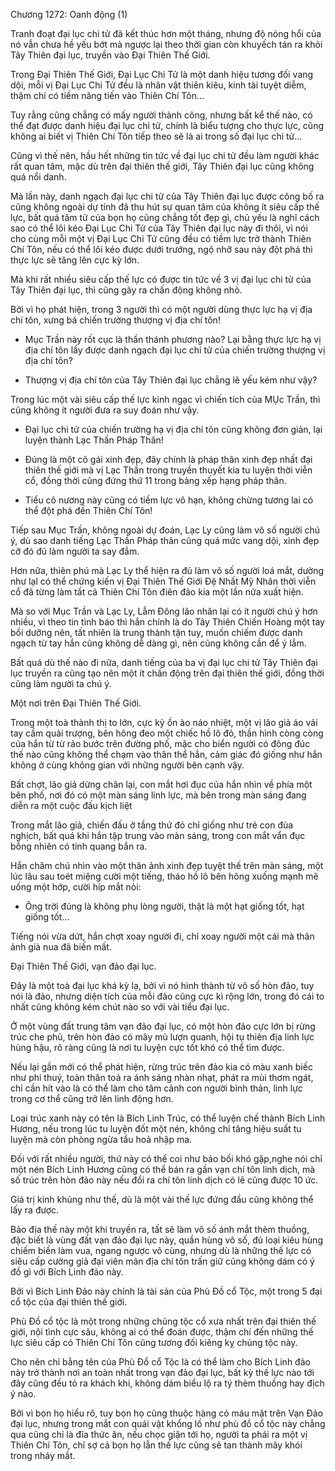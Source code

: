 




Chương 1272: Oanh động (1)


Tranh đoạt đại lục chi tử đã kết thúc hơn một tháng, nhưng độ nóng hổi của nó vẫn chưa hề yếu bớt mà ngược lại theo thời gian còn khuyếch tán ra khỏi Tây Thiên đại lục, truyền vào Đại Thiên Thế Giới.

Trong Đại Thiên Thế Giới, Đại Lục Chi Tử là một danh hiệu tương đối vang dội, mỗi vị Đại Lục Chi Tử đều là nhân vật thiên kiêu, kinh tài tuyệt diễm, thậm chí có tiềm năng tiến vào Thiên Chí Tôn...

Tuy rằng cũng chẳng có mấy người thành công, nhưng bất kể thế nào, có thể đạt được danh hiệu đại lục chi tử, chính là biểu tượng cho thực lực, cũng không ai biết vị Thiên Chí Tôn tiếp theo sẽ là ai trong số đại lục chi tử...

Cũng vì thế nên, hầu hết những tin tức về đại lục chi tử đều làm người khác rất quan tâm, mặc dù trên đại thiên thế giới, Tây Thiên đại lục cũng không quá nổi danh.

Mà lần này, danh ngạch đại lục chi tử của Tây Thiên đại lục được công bố ra cũng không ngoài dự tính đã thu hút sự quan tâm của không ít siêu cấp thế lực, bất quá tâm tử của bọn họ cũng chẳng tốt đẹp gì, chủ yếu là nghĩ cách sao có thể lôi kéo Đại Lục Chi Tử của Tây Thiên đại lục này đi thôi, vì nói cho cùng mỗi một vị Đại Lục Chi Tử cũng đều có tiềm lực trở thành Thiên Chí Tôn, nếu có thể lôi kéo được dưới trướng, ngộ nhỡ sau này đột phá thì thực lực sẽ tăng lên cực kỳ lớn.

Mà khi rất nhiều siêu cấp thế lực có được tin tức về 3 vị đại lục chi tử của Tây Thiên đại lục, thì cũng gây ra chấn động không nhỏ.

Bởi vì họ phát hiện, trong 3 người thì có một người dùng thực lực hạ vị địa chí tôn, xưng bá chiến trường thượng vị địa chí tôn!

- Mục Trần này rốt cục là thần thánh phương nào? Lại bằng thực lực hạ vị địa chí tôn lấy được danh ngạch đại lục chi tử của chiến trường thượng vị địa chí tôn?

- Thượng vị địa chí tôn của Tây Thiên đại lục chẳng lẽ yếu kém như vậy?

Trong lúc một vài siêu cấp thế lực kinh ngạc vì chiến tích của MỤc Trần, thì cũng không ít người đưa ra suy đoán như vậy.

- Đại lục chi tử của chiến trường hạ vị địa chí tôn cũng không đơn giản, lại luyện thành Lạc Thần Pháp Thân!

- Đúng là một cô gái xinh đẹp, đây chính là pháp thân xinh đẹp nhất đại thiên thế giới mà vị Lạc Thần trong truyền thuyết kia tu luyện thời viễn cổ, đồng thời cũng đứng thứ 11 trong bảng xếp hạng pháp thân.

- Tiểu cô nương này cũng có tiềm lực vô hạn, không chừng tương lai có thể đột phá đến Thiên Chí Tôn!

Tiếp sau Mục Trần, không ngoài dự đoán, Lạc Ly cũng làm vô số người chú ý, dù sao danh tiếng Lạc Thần Pháp thân cũng quá mức vang dội, xinh đẹp cỡ đó đủ làm người ta say đắm.

Hơn nữa, thiên phú mà Lạc Ly thể hiện ra đủ làm vô số người loá mắt, dường như lạl có thể chứng kiến vị Đại Thiên Thế Giới Đệ Nhất Mỹ Nhân thời viễn cổ đã từng làm tất cả Thiên Chí Tôn điên đảo kia một lần nữa xuất hiện.

Mà so với Mục Trần và Lạc Ly, Lẫm Đông lão nhân lại có ít người chú ý hơn nhiều, vì theo tin tình báo thì hắn chính là do Tây Thiên Chiến Hoàng một tay bồi dưỡng nên, tất nhiên là trung thành tận tuy, muốn chiếm được danh ngạch từ tay hắn cũng không dễ dàng gì, nên cũng không cần để ý lắm.

Bất quá dù thế nào đi nữa, danh tiếng của ba vị đại lục chi tử Tây Thiên đại lục truyền ra cũng tạo nên một ít chấn động trên đại thiên thế giới, đồng thời cũng làm người ta chú ý.

Một nơi trên Đại Thiên Thế Giới.

Trong một toà thành thị to lớn, cực kỳ ồn ào náo nhiệt, một vị lão giả áo vải tay cầm quải trượng, bên hông đeo một chiếc hồ lô đỏ, thần hình còng còng của hắn từ từ rảo bước trên đường phố, mặc cho biển người có đông đúc thế nào cũng không thể chạm vào thân thể hắn, cảm giác đó giống như hắn không ở cùng không gian với những người bên cạnh vậy.

Bất chợt, lão giả dừng chân lại, con mắt hơi đục của hắn nhìn về phía một bên phố, nơi đó có một màn sáng linh lực, mà bên trong màn sáng đang diễn ra một cuộc đấu kịch liệt

Trong mắt lão giả, chiến đấu ở tầng thứ đó chỉ giống như trẻ con đùa nghịch, bất quá khi hắn tập trung vào màn sáng, trong con mắt vẩn đục bỗng nhiên có tinh quang bắn ra.

Hắn chăm chú nhìn vào một thân ảnh xinh đẹp tuyệt thế trên màn sáng, một lúc lâu sau toét miệng cười một tiếng, tháo hồ lô bên hông xuống mạnh mẽ uống một hớp, cười híp mắt nỏi:

- Ông trời đúng là không phụ lòng người, thật là một hạt giống tốt, hạt giống tốt...

Tiếng nói vừa dứt, hắn chợt xoay người đi, chỉ xoay người một cái mà thân ảnh già nua đã biến mất.

Đại Thiên Thế Giới, vạn đảo đại lục.

Đây là một toà đại lục khá kỳ lạ, bởi vì nó hình thành từ vô số hòn đảo, tuy nói là đảo, nhưng diện tích của mỗi đảo cũng cực kì rộng lớn, trong đó cái to nhất cũng không kém chút nào so với vài tiểu đại lục.

Ở một vùng đất trung tâm vạn đảo đại lục, có một hòn đảo cực lớn bị rừng trúc che phủ, trên hòn đảo có mây mù lượn quanh, hội tụ thiên địa linh lực hùng hậu, rõ ràng cũng là nơi tu luyện cực tốt khó có thể tìm được.

Nếu lại gần mới có thể phát hiện, rừng trúc trên đảo kia có màu xanh biếc như phi thuý, toàn thân toả ra ánh sáng nhàn nhạt, phát ra mùi thơm ngát, chỉ cần hít vào là có thể làm cho tâm cảnh con người bình thản, linh lực trong cơ thể cũng trở lên linh động hơn.

Loại trúc xanh này có tên là Bích Linh Trúc, có thể luyện chế thành Bích Linh Hương, nếu trong lúc tu luyện đốt một nén, không chỉ tăng hiệu suất tu luyện mà còn phòng ngừa tẩu hoả nhập ma.

Đối với rất nhiều người, thứ này có thể coi như bảo bối khó gặp,nghe nói chỉ một nén Bích Linh Hương cũng có thể bán ra gần vạn chí tôn linh dịch, mà số trúc trên hòn đảo này nếu đổi ra chí tôn linh dịch có lẽ cũng được 10 ức.

Giá trị kinh khủng như thế, dù là một vài thế lực đứng đầu cũng không thể lấy ra được.

Bảo địa thế này một khi truyền ra, tất sẽ làm vô số ánh mắt thèm thuồng, đặc biết là vùng đất vạn đảo đại lục này, quần hùng vô số, đủ loại kiêu hùng chiếm biền làm vua, ngang ngược vô cùng, nhưng dù là những thế lực có siêu cấp cường giả đại viên mãn địa chí tôn trấn giữ cũng không dám có ý đồ gì với Bích Linh đảo này.

Bởi vì Bích Linh Đảo này chính là tài sản của Phù Đồ cổ Tộc, một trong 5 đại cổ tộc của đại thiên thế giới.

Phù Đồ cổ tộc là một trong những chủng tộc cổ xưa nhất trên đại thiên thế giới, nội tình cực sâu, không ai có thể đoán được, thậm chí đến những thế lực siêu cấp có Thiên Chí Tôn cũng tương đối kiêng kỵ chủng tộc này.

Cho nên chỉ bằng tên của Phù Đổ cổ Tộc là có thể làm cho Bích Linh đảo này trở thành nơi an toàn nhất trong vạn đảo đại lục, bất kỳ thế lực nào tới đây cũng đều tỏ ra khách khi, không dám biểu lộ ra tý thèm thuồng hay địch ý nào.

Bởi vì bọn họ hiểu rõ, tuy bọn họ cũng thuộc hàng có máu mặt trên Vạn Đảo đại lục, nhưng trong mắt con quái vật khổng lồ như phù đồ cổ tộc này chẳng qua cũng chỉ là đĩa thức ăn, nếu chọc giận tới họ, người ta phái ra một vị Thiên Chí Tôn, chỉ sợ cả bọn họ lẫn thế lực cũng sẽ tan thành mây khói trong nháy mắt.




